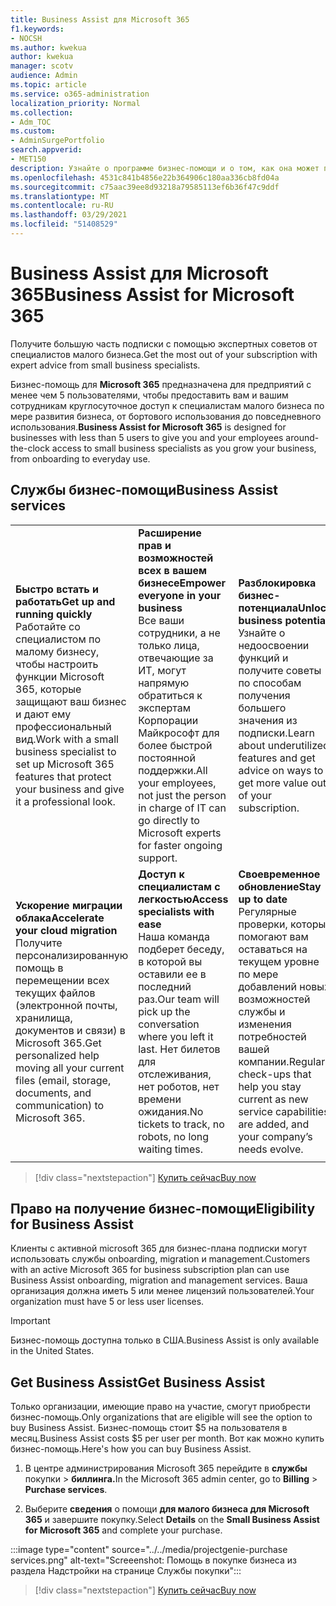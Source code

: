 ```yaml
---
title: Business Assist для Microsoft 365
f1.keywords:
- NOCSH
ms.author: kwekua
author: kwekua
manager: scotv
audience: Admin
ms.topic: article
ms.service: o365-administration
localization_priority: Normal
ms.collection:
- Adm_TOC
ms.custom:
- AdminSurgePortfolio
search.appverid:
- MET150
description: Узнайте о программе бизнес-помощи и о том, как она может помочь вашей организации с помощью и использованием для Microsoft 365 для бизнеса.
ms.openlocfilehash: 4531c841b4856e22b364906c180aa336cb8fd04a
ms.sourcegitcommit: c75aac39ee8d93218a79585113ef6b36f47c9ddf
ms.translationtype: MT
ms.contentlocale: ru-RU
ms.lasthandoff: 03/29/2021
ms.locfileid: "51408529"
---
```

# <a name="business-assist-for-microsoft-365"></a><span data-ttu-id="bd4ad-103">Business Assist для Microsoft 365</span><span class="sxs-lookup"><span data-stu-id="bd4ad-103">Business Assist for Microsoft 365</span></span>

<span data-ttu-id="bd4ad-104">Получите большую часть подписки с помощью экспертных советов от специалистов малого бизнеса.</span><span class="sxs-lookup"><span data-stu-id="bd4ad-104">Get the most out of your subscription with expert advice from small business specialists.</span></span>

<span data-ttu-id="bd4ad-105">Бизнес-помощь для **Microsoft 365** предназначена для предприятий с менее чем 5 пользователями, чтобы предоставить вам и вашим сотрудникам круглосуточное доступ к специалистам малого бизнеса по мере развития бизнеса, от бортового использования до повседневного использования.</span><span class="sxs-lookup"><span data-stu-id="bd4ad-105">**Business Assist for Microsoft 365** is designed for businesses with less than 5 users to give you and your employees around-the-clock access to small business specialists as you grow your business, from onboarding to everyday use.</span></span>

## <a name="business-assist-services"></a><span data-ttu-id="bd4ad-106">Службы бизнес-помощи</span><span class="sxs-lookup"><span data-stu-id="bd4ad-106">Business Assist services</span></span>

||||
|:-----|:-----|:-----|
|<span data-ttu-id="bd4ad-107">**Быстро встать и работать**</span><span class="sxs-lookup"><span data-stu-id="bd4ad-107">**Get up and running quickly**</span></span> <br> <span data-ttu-id="bd4ad-108">Работайте со специалистом по малому бизнесу, чтобы настроить функции Microsoft 365, которые защищают ваш бизнес и дают ему профессиональный вид.</span><span class="sxs-lookup"><span data-stu-id="bd4ad-108">Work with a small business specialist to set up Microsoft 365 features that protect your business and give it a professional look.</span></span> |<span data-ttu-id="bd4ad-109">**Расширение прав и возможностей всех в вашем бизнесе**</span><span class="sxs-lookup"><span data-stu-id="bd4ad-109">**Empower everyone in your business**</span></span> <br> <span data-ttu-id="bd4ad-110">Все ваши сотрудники, а не только лица, отвечающие за ИТ, могут напрямую обратиться к экспертам Корпорации Майкрософт для более быстрой постоянной поддержки.</span><span class="sxs-lookup"><span data-stu-id="bd4ad-110">All your employees, not just the person in charge of IT can go directly to Microsoft experts for faster ongoing support.</span></span> |<span data-ttu-id="bd4ad-111">**Разблокировка бизнес-потенциала**</span><span class="sxs-lookup"><span data-stu-id="bd4ad-111">**Unlock business potential**</span></span> <br> <span data-ttu-id="bd4ad-112">Узнайте о недоосвоении функций и получите советы по способам получения большего значения из подписки.</span><span class="sxs-lookup"><span data-stu-id="bd4ad-112">Learn about underutilized features and get advice on ways to get more value out of your subscription.</span></span> |
|<span data-ttu-id="bd4ad-113">**Ускорение миграции облака**</span><span class="sxs-lookup"><span data-stu-id="bd4ad-113">**Accelerate your cloud migration**</span></span> <br> <span data-ttu-id="bd4ad-114">Получите персонализированную помощь в перемещении всех текущих файлов (электронной почты, хранилища, документов и связи) в Microsoft 365.</span><span class="sxs-lookup"><span data-stu-id="bd4ad-114">Get personalized help moving all your current files (email, storage, documents, and communication) to Microsoft 365.</span></span> |<span data-ttu-id="bd4ad-115">**Доступ к специалистам с легкостью**</span><span class="sxs-lookup"><span data-stu-id="bd4ad-115">**Access specialists with ease**</span></span> <br> <span data-ttu-id="bd4ad-116">Наша команда подберет беседу, в которой вы оставили ее в последний раз.</span><span class="sxs-lookup"><span data-stu-id="bd4ad-116">Our team will pick up the conversation where you left it last.</span></span> <span data-ttu-id="bd4ad-117">Нет билетов для отслеживания, нет роботов, нет времени ожидания.</span><span class="sxs-lookup"><span data-stu-id="bd4ad-117">No tickets to track, no robots, no long waiting times.</span></span> |<span data-ttu-id="bd4ad-118">**Своевременное обновление**</span><span class="sxs-lookup"><span data-stu-id="bd4ad-118">**Stay up to date**</span></span> <br> <span data-ttu-id="bd4ad-119">Регулярные проверки, которые помогают вам оставаться на текущем уровне по мере добавлений новых возможностей службы и изменения потребностей вашей компании.</span><span class="sxs-lookup"><span data-stu-id="bd4ad-119">Regular check-ups that help you stay current as new service capabilities are added, and your company’s needs evolve.</span></span> |
| | | |

> [!div class="nextstepaction"]
> [<span data-ttu-id="bd4ad-120">Купить сейчас</span><span class="sxs-lookup"><span data-stu-id="bd4ad-120">Buy now</span></span>](https://go.microsoft.com/fwlink/p/?linkid=2158423)

## <a name="eligibility-for-business-assist"></a><span data-ttu-id="bd4ad-121">Право на получение бизнес-помощи</span><span class="sxs-lookup"><span data-stu-id="bd4ad-121">Eligibility for Business Assist</span></span>

<span data-ttu-id="bd4ad-122">Клиенты с активной microsoft 365 для бизнес-плана подписки могут использовать службы onboarding, migration и management.</span><span class="sxs-lookup"><span data-stu-id="bd4ad-122">Customers with an active Microsoft 365 for business subscription plan can use Business Assist onboarding, migration and management services.</span></span> <span data-ttu-id="bd4ad-123">Ваша организация должна иметь 5 или менее лицензий пользователей.</span><span class="sxs-lookup"><span data-stu-id="bd4ad-123">Your organization must have 5 or less user licenses.</span></span>

> [!IMPORTANT]
> <span data-ttu-id="bd4ad-124">Бизнес-помощь доступна только в США.</span><span class="sxs-lookup"><span data-stu-id="bd4ad-124">Business Assist is only available in the United States.</span></span>

## <a name="get-business-assist"></a><span data-ttu-id="bd4ad-125">Get Business Assist</span><span class="sxs-lookup"><span data-stu-id="bd4ad-125">Get Business Assist</span></span>

<span data-ttu-id="bd4ad-126">Только организации, имеющие право на участие, смогут приобрести бизнес-помощь.</span><span class="sxs-lookup"><span data-stu-id="bd4ad-126">Only organizations that are eligible will see the option to buy Business Assist.</span></span> <span data-ttu-id="bd4ad-127">Бизнес-помощь стоит $5 на пользователя в месяц.</span><span class="sxs-lookup"><span data-stu-id="bd4ad-127">Business Assist costs $5 per user per month.</span></span> <span data-ttu-id="bd4ad-128">Вот как можно купить бизнес-помощь.</span><span class="sxs-lookup"><span data-stu-id="bd4ad-128">Here's how you can buy Business Assist.</span></span>

1. <span data-ttu-id="bd4ad-129">В центре администрирования Microsoft 365 перейдите в **службы** покупки  >  **биллинга.**</span><span class="sxs-lookup"><span data-stu-id="bd4ad-129">In the Microsoft 365 admin center, go to **Billing** > **Purchase services**.</span></span>

2. <span data-ttu-id="bd4ad-130">Выберите **сведения** о помощи **для малого бизнеса для Microsoft 365** и завершите покупку.</span><span class="sxs-lookup"><span data-stu-id="bd4ad-130">Select **Details** on the **Small Business Assist for Microsoft 365** and complete your purchase.</span></span>

:::image type="content" source="../../media/projectgenie-purchase services.png" alt-text="Screeenshot: Помощь в покупке бизнеса из раздела Надстройки на странице Службы покупки":::

> [!div class="nextstepaction"]
> [<span data-ttu-id="bd4ad-132">Купить сейчас</span><span class="sxs-lookup"><span data-stu-id="bd4ad-132">Buy now</span></span>](https://go.microsoft.com/fwlink/p/?linkid=2158423)
